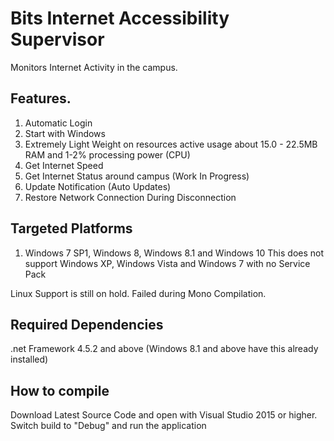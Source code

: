 # Bits Internet Accessibility Supervisor
Monitors Internet Activity in the campus.

## Features.
1. Automatic Login
2. Start with Windows
3. Extremely Light Weight on resources active usage about 15.0 - 22.5MB RAM and 1-2% processing power (CPU)
4. Get Internet Speed
5. Get Internet Status around campus (Work In Progress)
6. Update Notification (Auto Updates)
7. Restore Network Connection During Disconnection

## Targeted Platforms
1. Windows 7 SP1, Windows 8, Windows 8.1 and Windows 10
This does not support Windows XP, Windows Vista and Windows 7 with no Service Pack

Linux Support is still on hold. Failed during Mono Compilation.

## Required Dependencies
.net Framework 4.5.2 and above (Windows 8.1 and above have this already installed)

## How to compile
Download Latest Source Code and open with Visual Studio 2015 or higher.
Switch build to "Debug" and run the application